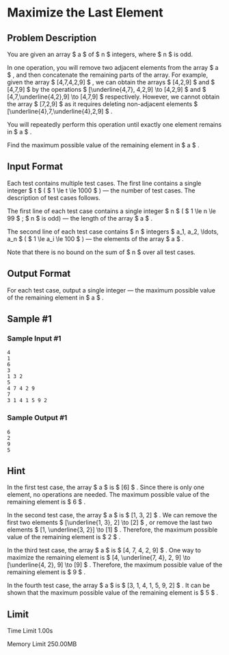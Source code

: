 # Maximize the Last Element

## Problem Description

You are given an array $ a $ of $ n $ integers, where $ n $ is odd.

In one operation, you will remove two adjacent elements from the array $ a $ , and then concatenate the remaining parts of the array. For example, given the array $ [4,7,4,2,9] $ , we can obtain the arrays $ [4,2,9] $ and $ [4,7,9] $ by the operations $ [\underline{4,7}, 4,2,9] \to [4,2,9] $ and $ [4,7,\underline{4,2},9] \to [4,7,9] $ respectively. However, we cannot obtain the array $ [7,2,9] $ as it requires deleting non-adjacent elements $ [\underline{4},7,\underline{4},2,9] $ .

You will repeatedly perform this operation until exactly one element remains in $ a $ .

Find the maximum possible value of the remaining element in $ a $ .

## Input Format

Each test contains multiple test cases. The first line contains a single integer $ t $ ( $ 1 \le t \le 1000 $ ) — the number of test cases. The description of test cases follows.

The first line of each test case contains a single integer $ n $ ( $ 1 \le n \le 99 $ ; $ n $ is odd) — the length of the array $ a $ .

The second line of each test case contains $ n $ integers $ a_1, a_2, \ldots, a_n $ ( $ 1 \le a_i \le 100 $ ) — the elements of the array $ a $ .

Note that there is no bound on the sum of $ n $ over all test cases.

## Output Format

For each test case, output a single integer — the maximum possible value of the remaining element in $ a $ .

## Sample #1

### Sample Input #1

```
4
1
6
3
1 3 2
5
4 7 4 2 9
7
3 1 4 1 5 9 2
```

### Sample Output #1

```
6
2
9
5
```

## Hint

In the first test case, the array $ a $ is $ [6] $ . Since there is only one element, no operations are needed. The maximum possible value of the remaining element is $ 6 $ .

In the second test case, the array $ a $ is $ [1, 3, 2] $ . We can remove the first two elements $ [\underline{1, 3}, 2] \to [2] $ , or remove the last two elements $ [1, \underline{3, 2}] \to [1] $ . Therefore, the maximum possible value of the remaining element is $ 2 $ .

In the third test case, the array $ a $ is $ [4, 7, 4, 2, 9] $ . One way to maximize the remaining element is $ [4, \underline{7, 4}, 2, 9] \to [\underline{4, 2}, 9] \to [9] $ . Therefore, the maximum possible value of the remaining element is $ 9 $ .

In the fourth test case, the array $ a $ is $ [3, 1, 4, 1, 5, 9, 2] $ . It can be shown that the maximum possible value of the remaining element is $ 5 $ .

## Limit



Time Limit
1.00s

Memory Limit
250.00MB